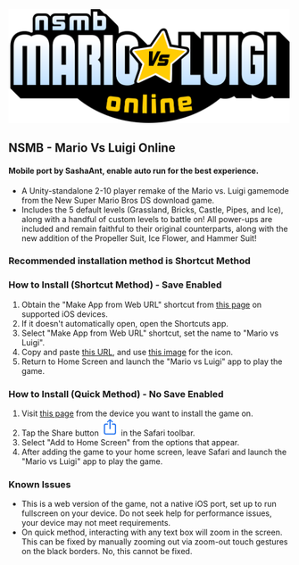 <!DOCTYPE html>
<html lang="en">
<body>
	<img src="title-vector.svg" style="max-width:100%;max-height:100%;"/>
	<h2>NSMB - Mario Vs Luigi Online</h2>
<h4>Mobile port by SashaAnt, enable auto run for the best experience.</h4>
	<ul>
	<li>A Unity-standalone 2-10 player remake of the Mario vs. Luigi gamemode from the New Super Mario Bros DS download game.
	<li>Includes the 5 default levels (Grassland, Bricks, Castle, Pipes, and Ice), along with a handful of custom levels to battle on! All power-ups are included and remain faithful to their original counterparts, along with the new addition of the Propeller Suit, Ice Flower, and Hammer Suit!
</ul>
	<h3>Recommended installation method is Shortcut Method</h3>
	<h3>How to Install (Shortcut Method) - Save Enabled</h3>
	<ol>
		<li>Obtain the "Make App from Web URL" shortcut from <a href="https://www.icloud.com/shortcuts/54b26547792d43d0825f5fda6d7b32ac">this page</a> on supported iOS devices.</li>
		<li>If it doesn't automatically open, open the Shortcuts app.</li>
		<li>Select "Make App from Web URL" shortcut, set the name to "Mario vs Luigi".</li>
		<li>Copy and paste <a href="https://html-classic.itch.zone/html/14422388/index.html">this URL</a>, and use <a href="./img/favicon-512.png">this image</a> for the icon.</li>
		<li>Return to Home Screen and launch the "Mario vs Luigi" app to play the game.</li>
	</ol>
	<h3>How to Install (Quick Method) - No Save Enabled</h3>
	<ol>
		<li>Visit <a href="https://cyrontanryoku.github.io/MvL-iOS/">this page</a> from the device you want to install the game on.</li>
		<li>Tap the Share button <img src="share.svg" style="width: 32px; height: 32px;" /> in the Safari toolbar.</li>
		<li>Select "Add to Home Screen" from the options that appear.</li>
		<li>After adding the game to your home screen, leave Safari and launch the "Mario vs Luigi" app to play the game.</li>
	</ol>
	<h3>Known Issues</h3>
	<ul>
		<li>This is a web version of the game, not a native iOS port, set up to run fullscreen on your device. Do not seek help for performance issues, your device may not meet requirements.</li>
		<li>On quick method, interacting with any text box will zoom in the screen. This can be fixed by manually zooming out via zoom-out touch gestures on the black borders. No, this cannot be fixed.</li>
	</ul>	
</body>
</html>
